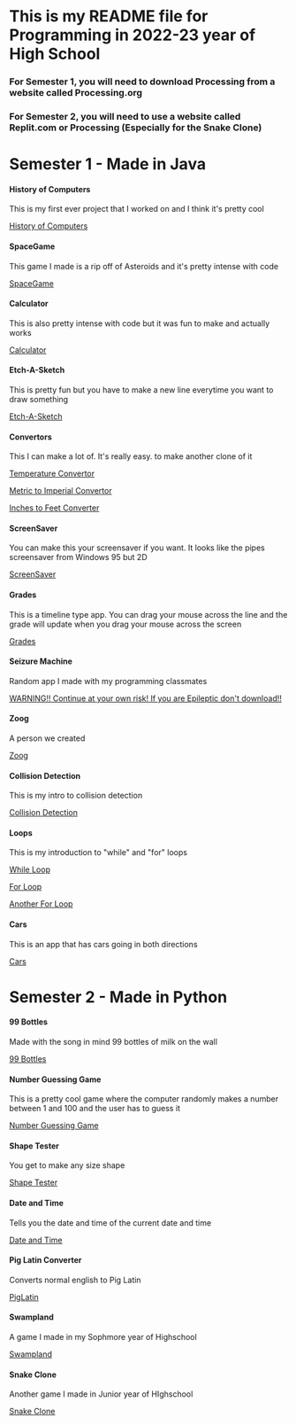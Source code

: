 # This is my README file for Programming in 2022-23 year of High School
### For Semester 1, you will need to download Processing from a website called Processing.org
### For Semester 2, you will need to use a website called Replit.com or Processing (Especially for the Snake Clone)


# Semester 1 - Made in Java

#### History of Computers
This is my first ever project that I worked on and I think it's pretty cool

[History of Computers](https://github.com/LemScoot/Skyline-high-Programming-2022-23/tree/main/src/History_Of_Computers)

#### SpaceGame
This game I made is a rip off of Asteroids and it's pretty intense with code

[SpaceGame](https://github.com/LemScoot/Skyline-high-Programming-2022-23/tree/main/src/SpaceGame)

#### Calculator
This is also pretty intense with code but it was fun to make and actually works

[Calculator](https://github.com/LemScoot/Skyline-high-Programming-2022-23/tree/main/src/calculator2)

#### Etch-A-Sketch
This is pretty fun but you have to make a new line everytime you want to draw something

[Etch-A-Sketch](https://github.com/LemScoot/Skyline-high-Programming-2022-23/tree/main/src/Etch-A-Sketch)

#### Convertors
This I can make a lot of. It's really easy. to make another clone of it

[Temperature Convertor](https://github.com/LemScoot/Skyline-high-Programming-2022-23/tree/main/src/TempConverter)

[Metric to Imperial Convertor](https://github.com/LemScoot/Skyline-high-Programming-2022-23/tree/main/src/Metric_To_Imperial_Weight_Convertor)

[Inches to Feet Converter](https://github.com/LemScoot/Skyline-High-Programming-2022-23/tree/main/src/Inches_To_Feet_Converter/sketch_220826b)

#### ScreenSaver
You can make this your screensaver if you want. It looks like the pipes screensaver from Windows 95 but 2D

[ScreenSaver](https://github.com/LemScoot/Skyline-high-Programming-2022-23/tree/main/src/ScreenSaver)

#### Grades
This is a timeline type app. You can drag your mouse across the line and the grade will update when you drag your mouse across the screen

[Grades](https://github.com/LemScoot/Skyline-high-Programming-2022-23/tree/main/src/Grades)

#### Seizure Machine
Random app I made with my programming classmates

[WARNING!! Continue at your own risk! If you are Epileptic don't download!!](https://github.com/LemScoot/Skyline-high-Programming-2022-23/tree/main/src/Seizure_machine)

#### Zoog
A person we created

[Zoog](https://github.com/LemScoot/Skyline-high-Programming-2022-23/tree/main/src/Zoog)

#### Collision Detection
This is my intro to collision detection

[Collision Detection](https://github.com/LemScoot/Skyline-high-Programming-2022-23/tree/main/src/ColDet)

#### Loops
This is my introduction to "while" and "for" loops

[While Loop](https://github.com/LemScoot/Skyline-High-Programming-2022-23/tree/main/src/While_Loop)

[For Loop](https://github.com/LemScoot/Skyline-High-Programming-2022-23/tree/main/src/For_Loop)

[Another For Loop](https://github.com/LemScoot/Skyline-High-Programming-2022-23/tree/main/src/Loops)

#### Cars
This is an app that has cars going in both directions

[Cars](https://github.com/LemScoot/Skyline-High-Programming-2022-23/tree/main/src/CarTester)

# Semester 2 - Made in Python

#### 99 Bottles
Made with the song in mind 99 bottles of milk on the wall

[99 Bottles](https://github.com/LemScoot/Skyline-high-Programming-2022-23/tree/main/src/99%20Bottles)

#### Number Guessing Game
This is a pretty cool game where the computer randomly makes a number between 1 and 100 and the user has to guess it

[Number Guessing Game](https://github.com/LemScoot/Skyline-high-Programming-2022-23/tree/main/src/Random%20Number%20Game)

#### Shape Tester
You get to make any size shape

[Shape Tester](https://github.com/LemScoot/Skyline-High-Programming-2022-23/blob/main/src/ShapeTester.zip)

#### Date and Time
Tells you the date and time of the current date and time

[Date and Time](https://github.com/LemScoot/Skyline-high-Programming-2022-23/tree/main/src/Date%20and%20Time)

#### Pig Latin Converter
Converts normal english to Pig Latin

[PigLatin](https://github.com/LemScoot/Skyline-High-Programming-2022-23/tree/main/src/PigLatin)

#### Swampland
A game I made in my Sophmore year of Highschool

[Swampland](https://github.com/LemScoot/Skyline-High-Programming-2022-23/blob/main/src/app.zip)

#### Snake Clone
Another game I made in Junior year of HIghschool

[Snake Clone](https://github.com/LemScoot/Group-Project-for-Programming-2023/blob/main/src/Snake_Man.zip)
